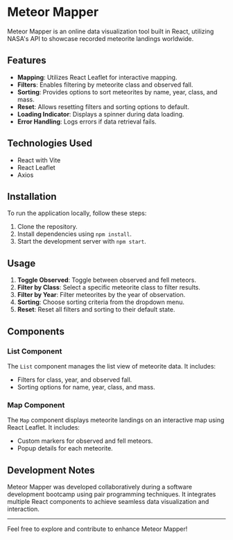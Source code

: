 # Meteor Mapper

Meteor Mapper is an online data visualization tool built in React, utilizing NASA's API to showcase recorded meteorite landings worldwide.

## Features

- **Mapping**: Utilizes React Leaflet for interactive mapping.
- **Filters**: Enables filtering by meteorite class and observed fall.
- **Sorting**: Provides options to sort meteorites by name, year, class, and mass.
- **Reset**: Allows resetting filters and sorting options to default.
- **Loading Indicator**: Displays a spinner during data loading.
- **Error Handling**: Logs errors if data retrieval fails.

## Technologies Used

- React with Vite
- React Leaflet
- Axios

## Installation

To run the application locally, follow these steps:

1. Clone the repository.
2. Install dependencies using `npm install`.
3. Start the development server with `npm start`.

## Usage

1. **Toggle Observed**: Toggle between observed and fell meteors.
2. **Filter by Class**: Select a specific meteorite class to filter results.
3. **Filter by Year**: Filter meteorites by the year of observation.
4. **Sorting**: Choose sorting criteria from the dropdown menu.
5. **Reset**: Reset all filters and sorting to their default state.

## Components

### List Component

The `List` component manages the list view of meteorite data. It includes:
- Filters for class, year, and observed fall.
- Sorting options for name, year, class, and mass.

### Map Component

The `Map` component displays meteorite landings on an interactive map using React Leaflet. It includes:
- Custom markers for observed and fell meteors.
- Popup details for each meteorite.

## Development Notes

Meteor Mapper was developed collaboratively during a software development bootcamp using pair programming techniques. It integrates multiple React components to achieve seamless data visualization and interaction.

---

Feel free to explore and contribute to enhance Meteor Mapper!
